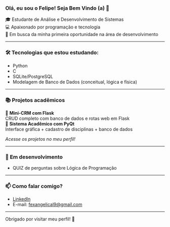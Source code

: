 ### Olá, eu sou o Felipe! Seja Bem Vindo (a) 👋

🎓 Estudante de Análise e Desenvolvimento de Sistemas  
💻 Apaixonado por programação e tecnologia  
🚀 Em busca da minha primeira oportunidade na área de desenvolvimento

---

### 🛠️ Tecnologias que estou estudando:

- Python
-  C
- SQLite/PostgreSQL
- Modelagem de Banco de Dados (conceitual, lógica e física)

---

### 📚 Projetos acadêmicos

🔹 **Mini-CRM com Flask**  
CRUD completo com banco de dados e rotas web em Flask  
🔹 **Sistema Acadêmico com PyQt**  
Interface gráfica + cadastro de disciplinas + banco de dados

*Acesse os projetos no meu perfil!*

---

### 🎯 Em desenvolvimento

- QUIZ de perguntas sobre Lógica de Programação

---

### 📫 Como falar comigo?

- [LinkedIn](https://linkedin.com/in/felipe-limaaa) <!-- substitua -->
- E-mail: fexangelical9@gmail.com
---

Obrigado por visitar meu perfil! 🚀
